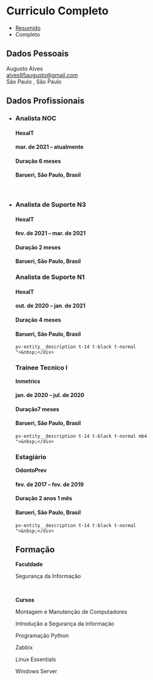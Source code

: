 <p>&nbsp;</p>
<p></p>
<h1>Curriculo Completo</h1>
<ul id="menu">
<li><a href="cv-resumido.html">Resumido</a></li>
<li class="ativo">Completo</li>
</ul>
<div class="secao">
<h2>Dados Pessoais</h2>
<div id="hcard-Augusto-Alves" class="vcard"><img /><span class="given-name">Augusto</span> <span class="family-name">Alves</span></div>
<div class="vcard"><a class="email" href="mailto:alves95augusto@gmail.com">alves95augusto@gmail.com</a>
<div class="adr"><span class="locality">S&atilde;o Paulo</span> , <span class="region">S&atilde;o Paulo</span></div>
</div>
</div>
<div class="secao">
<h2>Dados Profissionais</h2>
<ul class="pv-entity__position-group mt2">
<li class="pv-entity__position-group-role-item">
<div id="ember435" class="ember-view">
<div class="pv-entity__role-details">
<div class="display-flex justify-space-between full-width">
<div class="pv-entity__role-container">
<div class="pv-entity__role-details-container
          pv-entity__role-details-container--timeline
          pv-entity__role-details-container--bottom-margin">
<div class="pv-entity__summary-info-v2 pv-entity__summary-info--background-section pv-entity__summary-info-margin-top
            mb2">
<h3 class="t-14 t-black t-bold">Analista NOC</h3>
<h4 class="t-14 t-black t-normal">HexaIT</h4>
<div class="display-flex">
<h4 class="pv-entity__date-range t-14 t-black--light t-normal">mar. de 2021 &ndash; atualmente</h4>
<h4 class="t-14 t-black--light t-normal"><span class="visually-hidden">Dura&ccedil;&atilde;o </span><span class="pv-entity__bullet-item-v2">6 meses</span></h4>
</div>
<h4 class="pv-entity__location t-14 t-black--light t-normal block">Barueri, S&atilde;o Paulo, Brasil</h4>
</div>
<div id="ember436" class="pv-entity__extra-details t-14 t-black--light ember-view">
<div class="inline-show-more-text
    
    
    
    pv-entity__description t-14 t-black t-normal
    ">Gerenciamento de lives;<br />Defini&ccedil;&atilde;o de pol&iacute;ticas de Seguran&ccedil;a;<br />Monitoramento dos ambientes (NOC 24x7);<br />Registro das solicita&ccedil;&otilde;es de servi&ccedil;o;<br />Triagem e tratamento dos chamados;<br />Suporte &agrave;s d&uacute;vidas dos colaboradores;<br />Suporte para resolu&ccedil;&atilde;o de incidentes;<br />An&aacute;lise e pesquisa dos problemas;<br />An&aacute;lise peri&oacute;dica dos servi&ccedil;os de infraestrutura de TI;<br />Sustenta&ccedil;&atilde;o infraestrutura de TI;<br />Confec&ccedil;&atilde;o de documentos (Documenta&ccedil;&atilde;o de processos);<br />Monitoramento proativo (Zabbix, PRTG);<br />Analise e troubleshooting em roteadores alocados no cliente (Unifi);<br />Atendimento ao cliente (telef&ocirc;nico e via e-mail);<br />Gerar relat&oacute;rios de disponibilidade (VPABX);<br />Monitoramento de Infraestrutura;<br />Monitoramento de Link.</div>
</div>
</div>
</div>
<div class="pv-entity__actions">&nbsp;</div>
</div>
</div>
</div>
</li>
<li class="pv-entity__position-group-role-item">
<div id="ember438" class="ember-view">
<div class="pv-entity__role-details">
<div class="display-flex justify-space-between full-width">
<div class="pv-entity__role-container">
<div class="pv-entity__role-details-container
          pv-entity__role-details-container--timeline
          pv-entity__role-details-container--bottom-margin">
<div class="pv-entity__summary-info-v2 pv-entity__summary-info--background-section pv-entity__summary-info-margin-top
            mb2">
<h3 class="t-14 t-black t-bold">Analista de Suporte N3</h3>
<h4 class="t-14 t-black t-normal">HexaIT</h4>
<div class="display-flex">
<h4 class="pv-entity__date-range t-14 t-black--light t-normal">fev. de 2021 &ndash; mar. de 2021</h4>
<h4 class="t-14 t-black--light t-normal"><span class="visually-hidden">Dura&ccedil;&atilde;o </span><span class="pv-entity__bullet-item-v2">2 meses</span></h4>
</div>
<h4 class="pv-entity__location t-14 t-black--light t-normal block">Barueri, S&atilde;o Paulo, Brasil</h4>
</div>
<div id="ember439" class="pv-entity__extra-details t-14 t-black--light ember-view">
<div class="inline-show-more-text
    inline-show-more-text--is-collapsed
    
    
    pv-entity__description t-14 t-black t-normal
    ">Abertura de chamados n&iacute;vel 1, 2 e 3;<br />Acompanhamento de Demandas internas/externas;<br />Atendimento ao cliente;<br />Centraliza&ccedil;&atilde;o de projetos.</div>
</div>
</div>
</div>
</div>
</div>
</div>
</li>
<li class="pv-entity__position-group-role-item">
<div id="ember441" class="ember-view">
<div class="pv-entity__role-details">
<div class="display-flex justify-space-between full-width">
<div class="pv-entity__role-container">
<div class="pv-entity__role-details-container
          <p>&nbsp;</p>
          ">
<div class="pv-entity__summary-info-v2 pv-entity__summary-info--background-section pv-entity__summary-info-margin-top
            mb2">
          
<h3 class="t-14 t-black t-bold">Analista de Suporte N1</h3>
<h4 class="t-14 t-black t-normal">HexaIT</h4>
<div class="display-flex">
<h4 class="pv-entity__date-range t-14 t-black--light t-normal">out. de 2020 &ndash; jan. de 2021</h4>
<h4 class="t-14 t-black--light t-normal"><span class="visually-hidden">Dura&ccedil;&atilde;o </span><span class="pv-entity__bullet-item-v2">4 meses</span></h4>
</div>
<h4 class="pv-entity__location t-14 t-black--light t-normal block">Barueri, S&atilde;o Paulo, Brasil</h4>
</div>
<div id="ember442" class="pv-entity__extra-details t-14 t-black--light ember-view">
<div class="inline-show-more-text
    inline-show-more-text--is-collapsed
    
    
    pv-entity__description t-14 t-black t-normal
    ">Abertura de chamados n&iacute;vel 1, 2;<br />Acompanhamento de Demandas internas/externas;<br />Atendimento ao cliente;<br />Auxilio em projetos.</div>
<div class="inline-show-more-text
    inline-show-more-text--is-collapsed
    
    
    pv-entity__description t-14 t-black t-normal
    ">&nbsp;</div>
<div class="inline-show-more-text
    inline-show-more-text--is-collapsed
    
    
    pv-entity__description t-14 t-black t-normal
    ">----------------------------------------------------------------------------------------</div>
</div>
</div>
</div>
</div>
</div>
</div>
</li>
<li class="pv-entity__position-group-role-item">
<div id="ember435" class="ember-view">
<div class="pv-entity__role-details">
<div class="display-flex justify-space-between full-width">
<div class="pv-entity__role-container">
<div class="pv-entity__role-details-container
          pv-entity__role-details-container--timeline
          pv-entity__role-details-container--bottom-margin">
<div class="pv-entity__summary-info-v2 pv-entity__summary-info--background-section pv-entity__summary-info-margin-top
            mb2">
<div class="pv-entity__summary-info pv-entity__summary-info--background-section
    mb2">
<h3 class="t-16 t-black t-bold">Trainee Tecnico I</h3>
<p class="visually-hidden"><strong>Inmetrics</strong></p>
<div class="display-flex">
<h4 class="pv-entity__date-range t-14 t-black--light t-normal">jan. de 2020 &ndash; jul. de 2020</h4>
<h4 class="t-14 t-black--light t-normal"><span class="visually-hidden">Dura&ccedil;&atilde;o</span><span class="pv-entity__bullet-item-v2">7 meses</span></h4>
</div>
<h4 class="pv-entity__location t-14 t-black--light t-normal block">Barueri, S&atilde;o Paulo, Brasil</h4>
</div>
<div id="ember450" class="pv-entity__extra-details t-14 t-black--light ember-view">
<div class="inline-show-more-text
    
    
    
    pv-entity__description t-14 t-black t-normal mb4
    ">Campanha de conscientiza&ccedil;&atilde;o;<br />Atendimento a clientes;<br />Execu&ccedil;&atilde;o/apresenta&ccedil;&atilde;o de pentests internos/externos;<br />Trabalho em conjunto para elabora&ccedil;&atilde;o de matriz SOD;<br />Auxilio em demandas de projetos.</div>
<div class="inline-show-more-text
    
    
    
    pv-entity__description t-14 t-black t-normal mb4
    ">&nbsp;</div>
<div class="inline-show-more-text
    
    
    
    pv-entity__description t-14 t-black t-normal mb4
    ">----------------------------------------------------------------------------------------</div>
</div>
</div>
</div>
</div>
</div>
</div>
</div>
</li>
<li class="pv-entity__position-group-role-item">
<div id="ember435" class="ember-view">
<div class="pv-entity__role-details">
<div class="display-flex justify-space-between full-width">
<div class="pv-entity__role-container">
<div class="pv-entity__role-details-container
          pv-entity__role-details-container--timeline
          pv-entity__role-details-container--bottom-margin">
<div class="pv-entity__summary-info-v2 pv-entity__summary-info--background-section pv-entity__summary-info-margin-top
            mb2">
<div class="pv-entity__summary-info pv-entity__summary-info--background-section
    mb2">
<div class="pv-entity__summary-info pv-entity__summary-info--background-section
    mb2">
<h3 class="t-16 t-black t-bold">Estagi&aacute;rio</h3>
<p class="visually-hidden"><strong>OdontoPrev</strong></p>
<div class="display-flex">
<h4 class="pv-entity__date-range t-14 t-black--light t-normal">fev. de 2017 &ndash; fev. de 2019</h4>
<h4 class="t-14 t-black--light t-normal"><span class="visually-hidden">Dura&ccedil;&atilde;o </span><span class="pv-entity__bullet-item-v2">2 anos 1 m&ecirc;s</span></h4>
</div>
<div class="pv-entity__summary-info pv-entity__summary-info--background-section
    mb2">
<h4 class="pv-entity__location t-14 t-black--light t-normal block">Barueri, S&atilde;o Paulo, Brasil</h4>
</div>
<div id="ember450" class="pv-entity__extra-details t-14 t-black--light ember-view">
<div class="inline-show-more-text
    
    
    
    pv-entity__description t-14 t-black t-normal mb4
    ">Campanha de conscientiza&ccedil;&atilde;o;</div>
</div>
</div>
<div id="ember459" class="pv-entity__extra-details t-14 t-black--light ember-view">
<div class="inline-show-more-text
    
    
    
    pv-entity__description t-14 t-black t-normal
    ">Gerenciamento/execu&ccedil;&atilde;o de chamados/RDM;<br />Publica&ccedil;&otilde;es internas/externas;<br />Gerenciamento de backup/restore;<br />Gerenciamento de endere&ccedil;os IP no IPAM/Firewall;<br />Gerenciamento de licen&ccedil;as de software;<br />Gerenciamento de contas/grupos no AD;<br />Gerenciamento de regras de proxy/firewall.</div>
<div class="inline-show-more-text
    
    
    
    pv-entity__description t-14 t-black t-normal
    ">&nbsp;</div>
<div class="inline-show-more-text
    
    
    
    pv-entity__description t-14 t-black t-normal
    ">----------------------------------------------------------------------------------------</div>
</div>
</div>
</div>
</div>
</div>
</div>
</div>
</div>
</li>
</ul>
</div>
<div class="secao">
<h2>Forma&ccedil;&atilde;o</h2>
<p><strong>Faculdade&nbsp;</strong></p>
<p>Seguran&ccedil;a da Informa&ccedil;&atilde;o</p>
<p>&nbsp;</p>
<p><strong>Cursos</strong></p>
<p>Montagem e Manuten&ccedil;&atilde;o de Computadores</p>
<p>Introdu&ccedil;&atilde;o a Seguran&ccedil;a da Informa&ccedil;&atilde;o</p>
<p>Programa&ccedil;&atilde;o Python</p>
<p>Zabbix</p>
<p>Linux Essentials</p>
<p>Windows Server</p>
</div>
<div id="footnote">&nbsp;</div>
